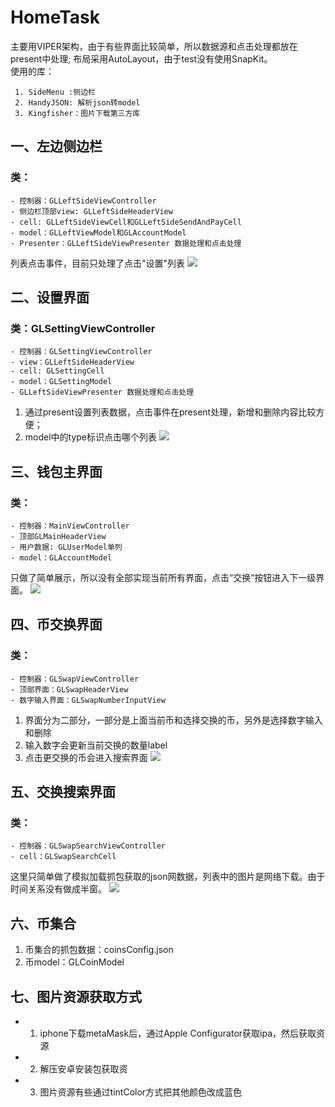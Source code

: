 #  HomeTask
  主要用VIPER架构，由于有些界面比较简单，所以数据源和点击处理都放在present中处理; 布局采用AutoLayout，由于test没有使用SnapKit。       
   使用的库： 
       
     1. SideMenu :侧边栏  
     2. HandyJSON: 解析json转model   
     3. Kingfisher：图片下载第三方库
## 一、左边侧边栏
### 类：
    - 控制器：GLLeftSideViewController
    - 侧边栏顶部view: GLLeftSideHeaderView
    - cell: GLLeftSideViewCell和GLLeftSideSendAndPayCell
    - model：GLLeftViewModel和GLAccountModel
    - Presenter：GLLeftSideViewPresenter 数据处理和点击处理
列表点击事件，目前只处理了点击"设置"列表
![](./Screenshots/leftSide.png)

## 二、设置界面
### 类：GLSettingViewController
    - 控制器：GLSettingViewController
    - view：GLLeftSideHeaderView
    - cell: GLSettingCell
    - model：GLSettingModel
    - GLLeftSideViewPresenter 数据处理和点击处理
1. 通过present设置列表数据，点击事件在present处理，新增和删除内容比较方便；
2. model中的type标识点击哪个列表
![](./Screenshots/setting.png)

## 三、钱包主界面
### 类：
    - 控制器：MainViewController
    - 顶部GLMainHeaderView
    - 用户数据: GLUserModel单列
    - model：GLAccountModel
 只做了简单展示，所以没有全部实现当前所有界面，点击“交换”按钮进入下一级界面。
 ![](./Screenshots/main.png)
 
## 四、币交换界面
### 类：
    - 控制器：GLSwapViewController
    - 顶部界面：GLSwapHeaderView
    - 数字输入界面：GLSwapNumberInputView
   1. 界面分为二部分，一部分是上面当前币和选择交换的币，另外是选择数字输入和删除
   2. 输入数字会更新当前交换的数量label
   3. 点击更交换的币会进入搜索界面
   ![](./Screenshots/swapInput.png)
   
## 五、交换搜索界面
### 类：
    - 控制器：GLSwapSearchViewController
    - cell：GLSwapSearchCell
这里只简单做了模拟加载抓包获取的json网数据，列表中的图片是网络下载。由于时间关系没有做成半窗。
![](./Screenshots/chooseCoin.png)

## 六、币集合
 1. 币集合的抓包数据：coinsConfig.json
 2. 币model：GLCoinModel

## 七、图片资源获取方式
  - 1. iphone下载metaMask后，通过Apple Configurator获取ipa，然后获取资源
  - 2. 解压安卓安装包获取资
  - 3. 图片资源有些通过tintColor方式把其他颜色改成蓝色   
